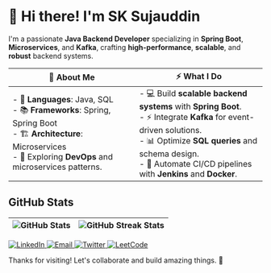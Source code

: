 # 👋 Hi there! I'm **SK Sujauddin**  
I'm a passionate **Java Backend Developer** specializing in **Spring Boot**, **Microservices**, and **Kafka**, crafting **high-performance**, **scalable**, and **robust** backend systems.

| 🚀 **About Me** | ⚡ **What I Do** |
|--------------|---------------|
| - 🔧 **Languages**: Java, SQL  <br> - 📚 **Frameworks**: Spring, Spring Boot  <br> - 🏗️ **Architecture**: Microservices  <br> - 🌱 Exploring **DevOps** and microservices patterns. | - 💻 Build **scalable backend systems** with **Spring Boot**.  <br> - ⚡ Integrate **Kafka** for event-driven solutions.  <br> - 📊 Optimize **SQL queries** and schema design.  <br> - 🚀 Automate CI/CD pipelines with **Jenkins** and **Docker**. |

## GitHub Stats

| ![GitHub Stats](https://github-readme-stats.vercel.app/api?username=iamsujauddin&show_icons=true&theme=tokyonight) | ![GitHub Streak Stats](https://github-readme-streak-stats.herokuapp.com/?user=iamsujauddin&theme=tokyonight) |
|----------------------------------------------------------|------------------------------------------------------------|

<p align="left">
  <a href="https://linkedin.com/in/sk-sujauddin" target="_blank">
    <img src="https://img.shields.io/badge/LinkedIn-%230077B5.svg?style=for-the-badge&logo=linkedin&logoColor=white" alt="LinkedIn" />
  </a>
  <a href="mailto:suja.hash69@gmail.com" target="_blank">
    <img src="https://img.shields.io/badge/Email-D14836?style=for-the-badge&logo=gmail&logoColor=white&logoWidth=20" alt="Email" />
  </a>
  <a href="https://twitter.com/iamsujauddin" target="_blank">
    <img src="https://img.shields.io/badge/Twitter-%231DA1F2?style=for-the-badge&logo=twitter&logoColor=white&logoWidth=20" alt="Twitter" />
  </a>
  <a href="https://leetcode.com/iamsujauddin" target="_blank">
    <img src="https://img.shields.io/badge/LeetCode-%23FFA116?style=for-the-badge&logo=leetcode&logoColor=white" alt="LeetCode" />
  </a>
</p>

Thanks for visiting! Let's collaborate and build amazing things. 🚀
